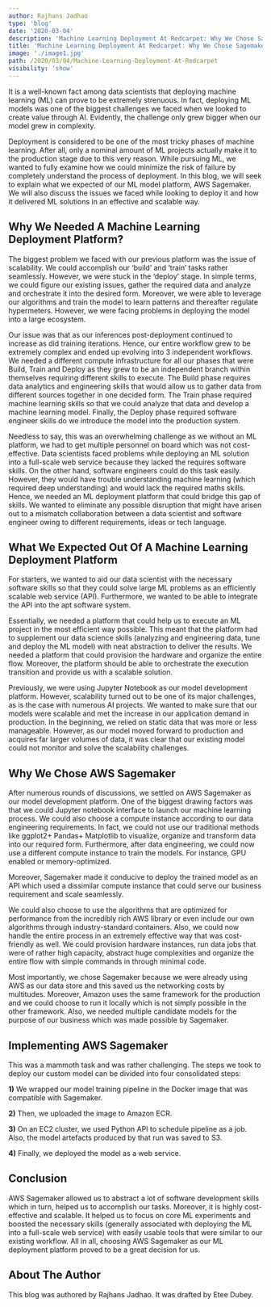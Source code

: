 ```yaml
---
author: Rajhans Jadhao
type: 'blog'
date: '2020-03-04'
description: 'Machine Learning Deployment At Redcarpet: Why We Chose Sagemaker'
title: 'Machine Learning Deployment At Redcarpet: Why We Chose Sagemaker'
image: './image1.jpg'
path: /2020/03/04/Machine-Learning-Deployment-At-Redcarpet
visibility: 'show'
---
```


It is a well-known fact among data scientists that deploying machine learning (ML) can prove to be extremely strenuous. In fact, deploying ML models was one of the biggest challenges we faced when we looked to create value through AI. Evidently, the challenge only grew bigger when our model grew in complexity.

Deployment is considered to be one of the most tricky phases of machine learning. After all, only a nominal amount of ML projects actually make it to the production stage due to this very reason. While pursuing ML, we wanted to fully examine how we could minimize the risk of failure by completely understand the process of deployment. In this blog, we will seek to explain what we expected of our ML model platform, AWS Sagemaker. We will also discuss the issues we faced while looking to deploy it and how it delivered ML solutions in an effective and scalable way. 

## Why We Needed A Machine Learning Deployment Platform?

The biggest problem we faced with our previous platform was the issue of scalability. We could accomplish our ‘build’ and ‘train’ tasks rather seamlessly. However, we were stuck in the ‘deploy’ stage. In simple terms, we could figure our existing issues, gather the required data and analyze and orchestrate it into the desired form. Moreover, we were able to leverage our algorithms and train the model to learn patterns and thereafter regulate hypermeters. However, we were facing problems in deploying the model into a large ecosystem.  

Our issue was that as our inferences post-deployment continued to increase as did training iterations. Hence, our entire workflow grew to be extremely complex and ended up evolving into 3 independent workflows. We needed a different compute infrastructure for all our phases that were Build, Train and Deploy as they grew to be an independent branch within themselves requiring different skills to execute. The Build phase requires data analytics and engineering skills that would allow us to gather data from different sources together in one decided form. The Train phase required machine learning skills so that we could analyze that data and develop a machine learning model. Finally, the Deploy phase required software engineer skills do we introduce the model into the production system.

Needless to say, this was an overwhelming challenge as we without an ML platform, we had to get multiple personnel on board which was not cost-effective. Data scientists faced problems while deploying an ML solution into a full-scale web service because they lacked the requires software skills. On the other hand, software engineers could do this task easily. However, they would have trouble understanding machine learning (which required deep understanding) and would lack the required maths skills. Hence, we needed an ML deployment platform that could bridge this gap of skills. We wanted to eliminate any possible disruption that might have arisen out to a mismatch collaboration between a data scientist and software engineer owing to different requirements, ideas or tech language.

## What We Expected Out Of A Machine Learning Deployment Platform

For starters, we wanted to aid our data scientist with the necessary software skills so that they could solve large ML problems as an efficiently scalable web service (API). Furthermore, we wanted to be able to integrate the API into the apt software system. 

Essentially, we needed a platform that could help us to execute an ML project in the most efficient way possible. This meant that the platform had to supplement our data science skills (analyzing and engineering data, tune and deploy the ML model) with neat abstraction to deliver the results.  We needed a platform that could provision the hardware and organize the entire flow. Moreover, the platform should be able to orchestrate the execution transition and provide us with a scalable solution. 

Previously, we were using Jupyter Notebook as our model development platform. However, scalability turned out to be one of its major challenges, as is the case with numerous AI projects. We wanted to make sure that our models were scalable and met the increase in our application demand in production. In the beginning, we relied on static data that was more or less manageable. However, as our model moved forward to production and acquires far larger volumes of data, it was clear that our existing model could not monitor and solve the scalability challenges.

## Why We Chose AWS Sagemaker

After numerous rounds of discussions, we settled on AWS Sagemaker as our model development platform. One of the biggest drawing factors was that we could Jupyter notebook interface to launch our machine learning process. We could also choose a compute instance according to our data engineering requirements. In fact, we could not use our traditional methods like  ggplot2+ Pandas+ Matplotlib to visualize, organize and transform data into our required form. Furthermore, after data engineering, we could now use a different compute instance to train the models. For instance, GPU enabled or memory-optimized. 

Moreover, Sagemaker made it conducive to deploy the trained model as an API which used a dissimilar compute instance that could serve our business requirement and scale seamlessly.

We could also choose to use the algorithms that are optimized for performance from the incredibly rich AWS library or even include our own algorithms through industry-standard containers. Also, we could now handle the entire process in an extremely effective way that was cost-friendly as well. We could provision hardware instances, run data jobs that were of rather high capacity, abstract huge complexities and organize the entire flow with simple commands in through minimal code. 

Most importantly, we chose Sagemaker because we were already using AWS as our data store and this saved us the networking costs by multitudes. Moreover, Amazon uses the same framework for the production and we could choose to run it locally which is not simply possible in the other framework. Also, we needed multiple candidate models for the purpose of our business which was made possible by Sagemaker. 

## Implementing AWS Sagemaker

This was a mammoth task and was rather challenging. The steps we took to deploy our custom model can be divided into four consolidated steps:

**1)** We wrapped our model training pipeline in the Docker image that was compatible with Sagemaker.

**2)** Then, we uploaded the image to Amazon ECR.

**3)** On an EC2 cluster, we used Python API to schedule pipeline as a job. Also, the model artefacts produced by that run was saved to S3.

**4)** Finally, we deployed the model as a web service.

## Conclusion

AWS Sagemaker allowed us to abstract a lot of software development skills which in turn, helped us to accomplish our tasks. Moreover, it is highly cost-effective and scalable. It helped us to focus on core ML experiments and boosted the necessary skills (generally associated with deploying the ML into a full-scale web service) with easily usable tools that were similar to our existing workflow. All in all, choosing AWS Sagemaker as our ML deployment platform proved to be a great decision for us.

## About The Author

This blog was authored by Rajhans Jadhao. It was drafted by Etee Dubey.